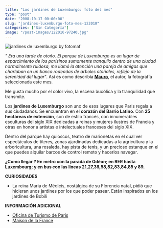 ```yaml
---
title: "Los jardines de Luxemburgo: foto del mes"
type: "post"
date: "2008-10-17 00:00:00"
slug: "jardines-luxemburgo-foto-mes-122010"
categories: ["Sin Categoría"]
image: "/post-images/122010-97240.jpg"
---
```


![jardines de luxemburgo by fotomaf](/post-images/122010-97240.jpg "jardines de luxemburgo by fotomaf")

*" Era una tarde de otoño. El parque de Luxemburgo es un lugar de esparcimiento de los parisinos sumamente tranquilo dentro de una ciudad normalmente ruidosa, me llamó la atención una pareja de amigas que charlaban en un banco rodeadas de arboles otoñales, reflejo de la serenidad del lugar"*. Así es como describía [**Mauro**](http://www.fotomaf.com/blog/16/12/2006/parque-de-luxemburgo-paris/), el autor, la fotografía seleccionada este mes.

Me gusta mucho por el color vivo, la escena bucólica y la tranquilidad que transmite.

Los **jardines de Luxemburgo** son uno de esos lugares que Paris regala a sus ciudadanos. Se encuentran en el **corazón del Barrio Latino**. Con **25 hectáreas de extensión**, son de estilo francés, con innumerables esculturas del siglo XIX dedicadas a reinas y mujeres ilustres de Francia y otras en honor a artistas e intelectuales franceses del siglo XIX.

Dentro del parque hay quioscos, teatro de marionetas en el cual ver espectáculos de títeres, zonas ajardinadas dedicadas a la agricultura y la arboricultura, una rosaleda, hay pista de tenis, y un precioso estanque en el que puedes alquilar barcos de control remoto y hacerlos navegar.

**¿Como llegar ? En metro con la parada de Odéon; en RER hasta Luxembourg; y en bus con las lineas 21,27,38,58,82,83,84,85 y 89.**

**CURIOSIDADES**

- La reina Maria de Médicis, nostálgica de su Florencia natal, pidió que hicieran unos jardines por los que poder pasear. Están inspirados en los jardines de Bobili

**INFORMACIÓN ADICIONAL**

- [Oficina de Turismo de Paris](http://es.parisinfo.com/)
- [Maison de la France](http://es.franceguide.com/informacion-practica/edito.html?nodeID=125&EditoID=68925)